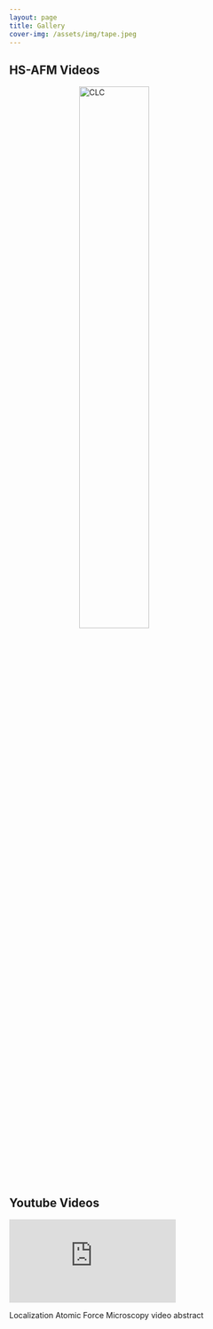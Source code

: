 ```yaml
---
layout: page
title: Gallery
cover-img: /assets/img/tape.jpeg
---
```

## HS-AFM Videos
 <head>
<meta name="viewport" content="width=device-width, initial-scale=1">
<style>
img {
  display: block;
  margin-left: auto;
  margin-right: auto;
}
</style>
</head>
<img src="/assets/img/CLC.gif" alt="CLC" style="width:50%;">
 <br /> 

## Youtube Videos
 
<div class="wrapper">
    <div class="h_iframe">
        <!-- a transparent image is preferable -->
        <iframe src="http://www.youtube.com/embed/YhIELjy4fak" frameborder="0" allowfullscreen></iframe>
    </div>
    <p>Localization Atomic Force Microscopy video abstract</p>
</div>

 <br /> 
<iframe width="100%" height= src="https://www.youtube.com/embed/YhIELjy4fak" frameborder="0" allow="accelerometer; autoplay; clipboard-write; encrypted-media; gyroscope; picture-in-picture" allowfullscreen></iframe>
